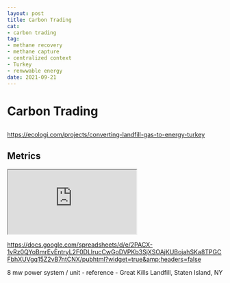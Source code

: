 ```yaml
--- 
layout: post 
title: Carbon Trading 
cat:
- carbon trading
tag:
- methane recovery
- methane capture
- centralized context
- Turkey
- renwwable energy
date: 2021-09-21
--- 
```

# Carbon Trading

##  

https://ecologi.com/projects/converting-landfill-gas-to-energy-turkey

## Metrics

<iframe src="https://docs.google.com/spreadsheets/d/e/2PACX-1vRz0QYoBmrEvEntryL2F0DLlrucCwGoDVPKb3SjXSOAjKUBojahSKa8TPGCFbhXUVgq15Z2vB7ntCNX/pubhtml?widget=true&amp;headers=false"></iframe>

https://docs.google.com/spreadsheets/d/e/2PACX-1vRz0QYoBmrEvEntryL2F0DLlrucCwGoDVPKb3SjXSOAjKUBojahSKa8TPGCFbhXUVgq15Z2vB7ntCNX/pubhtml?widget=true&amp;headers=false

8 mw power system / unit - reference - Great Kills Landfill, Staten Island, NY
